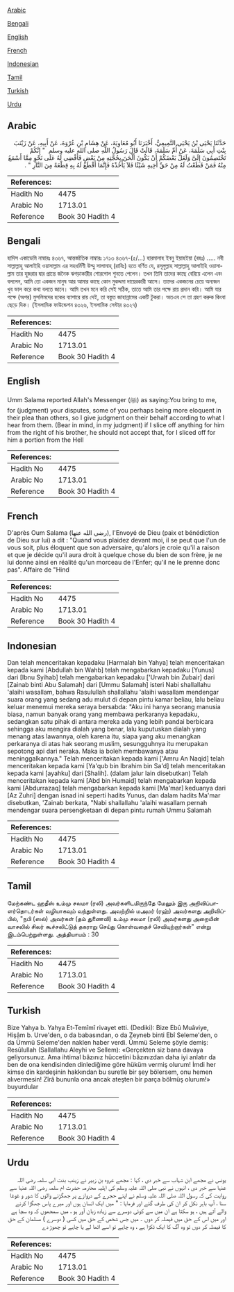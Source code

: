 [Arabic](#arabic)

[Bengali](#bengali)

[English](#english)

[French](#french)

[Indonesian](#indonesian)

[Tamil](#tamil)

[Turkish](#turkish)

[Urdu](#urdu)

## Arabic


<div dir="rtl" lang="ar" style={{fontSize:'larger',backgroundColor:'#f8f9fa',padding:20}}>
حَدَّثَنَا يَحْيَى بْنُ يَحْيَى التَّمِيمِيُّ، أَخْبَرَنَا أَبُو مُعَاوِيَةَ، عَنْ هِشَامِ بْنِ عُرْوَةَ، عَنْ أَبِيهِ، عَنْ زَيْنَبَ بِنْتِ أَبِي سَلَمَةَ، عَنْ أُمِّ سَلَمَةَ، قَالَتْ قَالَ رَسُولُ اللَّهِ صلى الله عليه وسلم ‏ "‏ إِنَّكُمْ تَخْتَصِمُونَ إِلَىَّ وَلَعَلَّ بَعْضَكُمْ أَنْ يَكُونَ أَلْحَنَ بِحُجَّتِهِ مِنْ بَعْضٍ فَأَقْضِي لَهُ عَلَى نَحْوٍ مِمَّا أَسْمَعُ مِنْهُ فَمَنْ قَطَعْتُ لَهُ مِنْ حَقِّ أَخِيهِ شَيْئًا فَلاَ يَأْخُذْهُ فَإِنَّمَا أَقْطَعُ لَهُ بِهِ قِطْعَةً مِنَ النَّارِ ‏"‏ ‏.‏
</div>
<div style={{backgroundColor:'#f8f9fa',padding:20, marginBottom: 10}}><table> <thead> <tr> <th>References:</th> <th></th> </tr> </thead> <tbody><tr><td>Hadith No</td><td>4475</td></tr><tr><td>Arabic No</td><td>1713.01</td></tr><tr><td>Reference</td><td>Book 30 Hadith 4</td></tr></tbody></table></div>

## Bengali


<div dir="ltr" lang="bn" style={{fontSize:'larger',backgroundColor:'#f8f9fa',padding:20}}>
হাদিস একাডেমি নাম্বারঃ ৪৩৬৭, আন্তর্জাতিক নাম্বারঃ ১৭১৩ ৪৩৬৭-(৫/...) হারমালাহ ইবনু ইয়াহইয়া (রহঃ) ..... নবী সাল্লাল্লাহু আলাইহি ওয়াসাল্লাম এর সহধর্মিণী উম্মু সালামাহ্ (রাযিঃ) হতে বর্ণিত যে, রসূলুল্লাহ সাল্লাল্লাহু আলাইহি ওয়াসাল্লাম তার হুজরার দ্বার প্রান্তে জনৈক ঝগড়াকারীর শোরগোল শুনতে পেলেন। তখন তিনি তাদের কাছে বেরিয়ে এলেন এবং বললেন, আমি তো একজন মানুষ আর আমার কাছে কোন মুকদ্দমা দায়েরকারী আসে। তাদের একজনের চেয়ে অন্যজন খুব ভাল করে কথা বলতে জানে। আমি তখন মনে করি সেই সঠিক, তাতে আমি তার পক্ষে রায় প্রদান করি। আমি যার পক্ষে (অপর) মুসলিমদের হকের ব্যাপারে রায় দেই, তা বস্তুত জাহান্নামের একটি টুকরা। অতএব সে তা গ্রহণ করুক কিংবা ছেড়ে দিক। (ইসলামিক ফাউন্ডেশন ৪৩২৬, ইসলামিক সেন্টার ৪৩২৭)
</div>
<div style={{backgroundColor:'#f8f9fa',padding:20, marginBottom: 10}}><table> <thead> <tr> <th>References:</th> <th></th> </tr> </thead> <tbody><tr><td>Hadith No</td><td>4475</td></tr><tr><td>Arabic No</td><td>1713.01</td></tr><tr><td>Reference</td><td>Book 30 Hadith 4</td></tr></tbody></table></div>

## English


<div dir="ltr" lang="en" style={{fontSize:'larger',backgroundColor:'#f8f9fa',padding:20}}>
Umm Salama reported Allah's Messenger (ﷺ) as saying:You bring to me, for (judgment) your disputes, some of you perhaps being more eloquent in their plea than others, so I give judgment on their behalf according to what I hear from them. (Bear in mind, in my judgment) if I slice off anything for him from the right of his brother, he should not accept that, for I sliced off for him a portion from the Hell
</div>
<div style={{backgroundColor:'#f8f9fa',padding:20, marginBottom: 10}}><table> <thead> <tr> <th>References:</th> <th></th> </tr> </thead> <tbody><tr><td>Hadith No</td><td>4475</td></tr><tr><td>Arabic No</td><td>1713.01</td></tr><tr><td>Reference</td><td>Book 30 Hadith 4</td></tr></tbody></table></div>

## French


<div dir="ltr" lang="fr" style={{fontSize:'larger',backgroundColor:'#f8f9fa',padding:20}}>
D'après Oum Salama (رضي الله عنها), l'Envoyé de Dieu (paix et bénédiction de Dieu sur lui) a dit : "Quand vous plaidez devant moi, il se peut que l'un de vous soit, plus éloquent que son adversaire, qu'alors je croie qu'il a raison et que je décide qu'il aura droit à quelque chose du bien de son frère, je ne lui donne ainsi en réalité qu'un morceau de l'Enfer; qu'il ne le prenne donc pas". Affaire de "Hind
</div>
<div style={{backgroundColor:'#f8f9fa',padding:20, marginBottom: 10}}><table> <thead> <tr> <th>References:</th> <th></th> </tr> </thead> <tbody><tr><td>Hadith No</td><td>4475</td></tr><tr><td>Arabic No</td><td>1713.01</td></tr><tr><td>Reference</td><td>Book 30 Hadith 4</td></tr></tbody></table></div>

## Indonesian


<div dir="ltr" lang="id" style={{fontSize:'larger',backgroundColor:'#f8f9fa',padding:20}}>
Dan telah menceritakan kepadaku [Harmalah bin Yahya] telah menceritakan kepada kami [Abdullah bin Wahb] telah mengabarkan kepadaku [Yunus] dari [Ibnu Syihab] telah mengabarkan kepadaku ['Urwah bin Zubair] dari [Zainab binti Abu Salamah] dari [Ummu Salamah] isteri Nabi shallallahu 'alaihi wasallam, bahwa Rasulullah shallallahu 'alaihi wasallam mendengar suara orang yang sedang adu mulut di depan pintu kamar beliau, lalu beliau keluar menemui mereka seraya bersabda: "Aku ini hanya seorang manusia biasa, namun banyak orang yang membawa perkaranya kepadaku, sedangkan satu pihak di antara mereka ada yang lebih pandai berbicara sehingga aku mengira dialah yang benar, lalu kuputuskan dialah yang menang atas lawannya, oleh karena itu, siapa yang aku menangkan perkaranya di atas hak seorang muslim, sesungguhnya itu merupakan sepotong api dari neraka. Maka ia boleh membawanya atau meninggalkannya." Telah menceritakan kepada kami ['Amru An Naqid] telah menceritakan kepada kami [Ya'qub bin Ibrahim bin Sa'd] telah menceritakan kepada kami [ayahku] dari [Shalih]. (dalam jalur lain disebutkan) Telah menceritakan kepada kami [Abd bin Humaid] telah mengabarkan kepada kami [Abdurrazaq] telah mengabarkan kepada kami [Ma'mar] keduanya dari [Az Zuhri] dengan isnad ini seperti hadits Yunus, dan dalam hadits Ma'mar disebutkan, 'Zainab berkata, "Nabi shallallahu 'alaihi wasallam pernah mendengar suara persengketaan di depan pintu rumah Ummu Salamah
</div>
<div style={{backgroundColor:'#f8f9fa',padding:20, marginBottom: 10}}><table> <thead> <tr> <th>References:</th> <th></th> </tr> </thead> <tbody><tr><td>Hadith No</td><td>4475</td></tr><tr><td>Arabic No</td><td>1713.01</td></tr><tr><td>Reference</td><td>Book 30 Hadith 4</td></tr></tbody></table></div>

## Tamil


<div dir="ltr" lang="ta" style={{fontSize:'larger',backgroundColor:'#f8f9fa',padding:20}}>
மேற்கண்ட ஹதீஸ் உம்மு சலமா (ரலி) அவர்களிடமிருந்தே மேலும் இரு அறிவிப்பாளர்தொடர்கள் வழியாகவும் வந்துள்ளது. அவற்றில் மஅமர் (ரஹ்) அவர்களது அறிவிப்பில், "நபி (ஸல்) அவர்கள் (தம் துணைவி) உம்மு சலமா (ரலி) அவர்களது அறையின் வாசலில் சிலர் கூச்சலிட்டுத் தகராறு செய்து கொள்வதைச் செவியுற்றார்கள்" என்று இடம்பெற்றுள்ளது. அத்தியாயம் : 30
</div>
<div style={{backgroundColor:'#f8f9fa',padding:20, marginBottom: 10}}><table> <thead> <tr> <th>References:</th> <th></th> </tr> </thead> <tbody><tr><td>Hadith No</td><td>4475</td></tr><tr><td>Arabic No</td><td>1713.01</td></tr><tr><td>Reference</td><td>Book 30 Hadith 4</td></tr></tbody></table></div>

## Turkish


<div dir="ltr" lang="tr" style={{fontSize:'larger',backgroundColor:'#f8f9fa',padding:20}}>
Bize Yahya b. Yahya Et-Temîmî rivayet etti. (Dediki): Bize Ebû Muâviye, Hişâm b. Urve'den, o da babasından, o da Zeyneb binti Ebî Seleme'den, o da Ümmü Seleme'den naklen haber verdi. Ümmü Seleme şöyle demiş: Resûlullah (Sallallahu Aleyhi ve Sellem): «Gerçekten siz bana davaya geliyorsunuz. Ama ihtimal bâzınız hüccetini bâzınızdan daha iyi anlatır da ben de ona kendisinden dinlediğime göre hüküm vermiş olurum! İmdi her kimse din kardeşinin hakkından bu suretle bir şey bölersem, onu hemen alıvermesin! Zîrâ bununla ona ancak ateşten bir parça bölmüş olurum!» buyurdular
</div>
<div style={{backgroundColor:'#f8f9fa',padding:20, marginBottom: 10}}><table> <thead> <tr> <th>References:</th> <th></th> </tr> </thead> <tbody><tr><td>Hadith No</td><td>4475</td></tr><tr><td>Arabic No</td><td>1713.01</td></tr><tr><td>Reference</td><td>Book 30 Hadith 4</td></tr></tbody></table></div>

## Urdu


<div dir="rtl" lang="ur" style={{fontSize:'larger',backgroundColor:'#f8f9fa',padding:20}}>
یونس نے مجھے ابن شہاب سے خبر دی ، کہا : مجھے عروہ بن زبیر نے زینب بنت ابی سلمہ رضی اللہ عنہا سے خبر دی ، انہوں نے نبی صلی اللہ علیہ وسلم کی اہلیہ محترمہ حضرت ام سلمہ رضی اللہ عنہا سے روایت کی کہ رسول اللہ صلی اللہ علیہ وسلم نے اپنے حجرے کے دروازے پر جھگڑنے والوں کا شور و غوغا سنا ، آپ باہر نکل کر ان کی طرف گئے اور فرمایا : " میں ایک انسان ہوں اور میرے پاس جھگڑا کرنے والے آتے ہیں ، ہو سکتا ہے ان میں سے کوئی دوسرے سے زیادہ زبان آور ہو ، میں سمجھوں کہ وہ سچا ہے اور میں اس کے حق میں فیصلہ کر دوں ۔ میں جس شخص کے حق میں کسی ( دوسرے ) مسلمان کے حق کا فیصلہ کر دوں تو وہ آگ کا ایک ٹکڑا ہے ، وہ چاہے تو اسے اٹھا لے یا چاہے تو چھوڑ دے
</div>
<div style={{backgroundColor:'#f8f9fa',padding:20, marginBottom: 10}}><table> <thead> <tr> <th>References:</th> <th></th> </tr> </thead> <tbody><tr><td>Hadith No</td><td>4475</td></tr><tr><td>Arabic No</td><td>1713.01</td></tr><tr><td>Reference</td><td>Book 30 Hadith 4</td></tr></tbody></table></div>